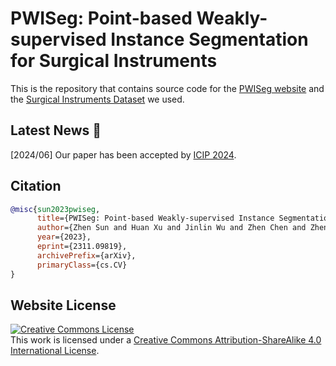 # PWISeg: Point-based Weakly-supervised Instance Segmentation for Surgical Instruments

This is the repository that contains source code for the [PWISeg website](https://seanxuu.github.io/PWISeg) and the [Surgical Instruments Dataset](https://github.com/seanxuu/PWISeg/tree/main/dataset) we used. 


## Latest News 🎉
\[2024/06\] Our paper has been accepted by [ICIP 2024](https://2024.ieeeicip.org/).
  
## Citation

```bibtex
@misc{sun2023pwiseg,
      title={PWISeg: Point-based Weakly-supervised Instance Segmentation for Surgical Instruments}, 
      author={Zhen Sun and Huan Xu and Jinlin Wu and Zhen Chen and Zhen Lei and Hongbin Liu},
      year={2023},
      eprint={2311.09819},
      archivePrefix={arXiv},
      primaryClass={cs.CV}
}
```

## Website License
<a rel="license" href="http://creativecommons.org/licenses/by-sa/4.0/"><img alt="Creative Commons License" style="border-width:0" src="https://i.creativecommons.org/l/by-sa/4.0/88x31.png" /></a><br />This work is licensed under a <a rel="license" href="http://creativecommons.org/licenses/by-sa/4.0/">Creative Commons Attribution-ShareAlike 4.0 International License</a>.
